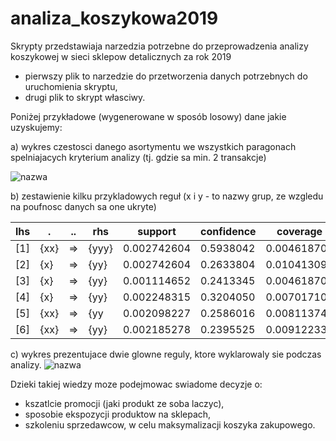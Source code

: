 # analiza_koszykowa2019

Skrypty przedstawiaja narzedzia potrzebne do przeprowadzenia analizy koszykowej w sieci sklepow detalicznych za rok 2019
- pierwszy plik to narzedzie do przetworzenia danych potrzebnych do uruchomienia skryptu,
- drugi plik to skrypt własciwy.

Poniżej przykładowe (wygenerowane w sposób losowy) dane jakie uzyskujemy:

a) wykres czestosci danego asortymentu we wszystkich paragonach spelniajacych kryterium analizy (tj. gdzie sa min. 2 transakcje)  

![nazwa](https://raw.githubusercontent.com/dtararuj/analiza_koszykowa2019/master/obrazki/item1.jpg)

b) zestawienie kilku przykladowych reguł (x i y - to nazwy grup, ze wzgledu na poufnosc danych sa one ukryte)

|             lhs    | .                                                 |         ..            |         rhs                                       |                 support        |                 confidence    |                 coverage       |                 lift         |                 count              |
|--------------------|---------------------------------------------------|-----------------------|---------------------------------------------------|--------------------------------|-------------------------------|--------------------------------|------------------------------|------------------------------------|
|         [1]        |                 {xx}            |                 =>    |                 {yyy}    |                 0.002742604    |                 0.5938042     |                 0.004618702    |                 57.024770    |                 2741               |
|         [2]        |                 {x}    |                 =>    |                 {yy}            |                 0.002742604    |                 0.2633804     |                 0.010413092    |                 57.024770    |                 2741               |
|         [3]        |                 {x}            |                 =>    |                 {yy}            |                 0.001114652    |                 0.2413345     |                 0.004618702    |                 1.298169     |                 1114               |
|         [4]        |                 {x}    |                 =>    |                 {yy}            |                 0.002248315    |                 0.3204050     |                 0.007017105    |                 1.723499     |                 2247               |
|         [5]        |                 {xx}        |                 =>    |                 {yy            |                 0.002098227    |                 0.2586016     |                 0.008113747    |                 1.391051     |                 2097               |
|         [6]        |                 {xx}         |                 =>    |                 {yy}            |                 0.002185278    |                 0.2395525     |                 0.009122337    |                 1.288583     |                 2184               |


c) wykres prezentujace dwie glowne reguly, ktore wyklarowaly sie podczas analizy. 
![nazwa](https://raw.githubusercontent.com/dtararuj/analiza_koszykowa2019/master/obrazki/item2.jpg)


Dzieki takiej wiedzy moze podejmowac swiadome decyzje o:
- kszatlcie promocji (jaki produkt ze soba laczyc),
- sposobie ekspozycji produktow na sklepach,
- szkoleniu sprzedawcow, w celu maksymalizacji koszyka zakupowego.
